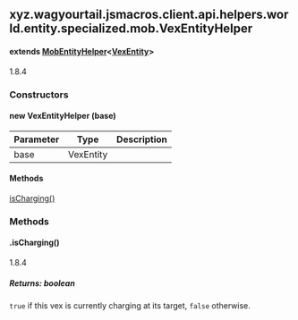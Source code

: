 

xyz.wagyourtail.jsmacros.client.api.helpers.world.entity.specialized.mob.VexEntityHelper
----------------------------------------------------------------------------------------

#### extends [MobEntityHelper](1.9.2/xyz/wagyourtail/jsmacros/client/api/helpers/world/entity/MobEntityHelper.html)<[VexEntity](https://wagyourtail.xyz/Projects/MinecraftMappingViewer/App?mapping=INTERMEDIARY,YARN&version=1.20.5&search=net/minecraft/entity/mob/VexEntity)>

1.8.4

### Constructors

#### new VexEntityHelper (base)

| Parameter | Type | Description |
|---|---|---|
| base | VexEntity |  |



#### Methods

[isCharging()](#isCharging-)



### Methods

#### .isCharging()

1.8.4


##### Returns: boolean

`true` if this vex is currently charging at its target, `false`
otherwise.




